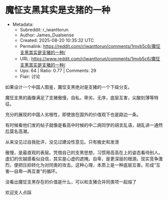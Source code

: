 # 魔怔支黑其实是支猪的一种

- Metadata:
  - Subreddit: r_iwanttorun
  - Author: James_Dualsense
  - Created: 2025-08-20 10:35:32 UTC
  - Permalink: https://reddit.com/r/iwanttorun/comments/1mvb5c6/魔怔支黑其实是支猪的一种/
  - URL: https://www.reddit.com/r/iwanttorun/comments/1mvb5c6/魔怔支黑其实是支猪的一种/
  - Ups: 64 | Ratio: 0.77 | Comments: 29
  - Flair: 讨论


如果设计一个中国人图鉴，魔怔支黑绝对是支猪的一个下级分支。

魔怔支黑的画像满足了支猪傲慢，自私，卑劣，无序，底层互害，尖酸刻薄等特征。

充分的展现的中国人劣根性，即使放在国外的价值观下也是路边一条。

有时候看他们发的帖子就像是看高中时候的中二病同学的胡言乱语，胡乱讲一通然后莫名高潮。

从来没见过自我批评，没见过建设性意见。只有搬史和发泄

傲慢，是最直观的表层。凭借自己的支黑思想，习惯用高高在上的姿态看待别人。虚幻的优越感看似自信，其实是心虚的遮掩。自卑，是更深层的根源。现实竞争激烈，便把压抑转化为对同类的攻击。这种心理，本质上是一种底层互害。形成“互害—自卑—再互害”的循环。

没看出魔怔支黑存在的价值是什么，可以和支猪合并同类项一起熔了

欢迎支人点踩

